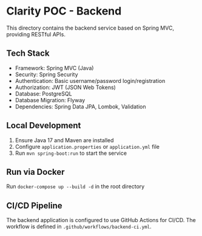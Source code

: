 # Clarity POC - Backend

This directory contains the backend service based on Spring MVC, providing RESTful APIs.

## Tech Stack

- Framework: Spring MVC (Java)
- Security: Spring Security
- Authentication: Basic username/password login/registration
- Authorization: JWT (JSON Web Tokens)
- Database: PostgreSQL
- Database Migration: Flyway
- Dependencies: Spring Data JPA, Lombok, Validation

## Local Development

1. Ensure Java 17 and Maven are installed
2. Configure `application.properties` or `application.yml` file
3. Run `mvn spring-boot:run` to start the service

## Run via Docker

Run `docker-compose up --build -d` in the root directory

## CI/CD Pipeline

The backend application is configured to use GitHub Actions for CI/CD. The workflow is defined in `.github/workflows/backend-ci.yml`.



